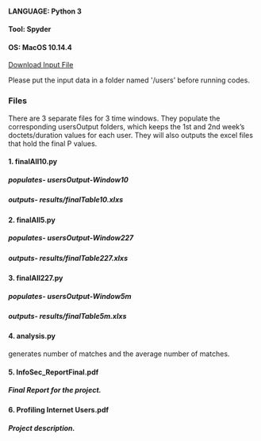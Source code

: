 #### LANGUAGE: Python 3
#### Tool: Spyder
#### OS: MacOS 10.14.4

[Download Input File](https://drive.google.com/drive/folders/1yoCnGBqO9mw9IMo3fTUKkpagqc7FB6ci)


Please put the input data in a folder named '/users' before running codes.

### Files
There are 3 separate files for 3 time windows. 
They populate the corresponding usersOutput folders, which keeps the 1st and 2nd week’s doctets/duration values for each user.
They will also outputs the excel files that hold the final P values.

#### 1. finalAll10.py
   ##### populates- usersOutput-Window10
   ##### outputs- results/finalTable10.xlxs
#### 2. finalAll5.py
   ##### populates- usersOutput-Window227
   ##### outputs- results/finalTable227.xlxs
#### 3. finalAll227.py
   ##### populates- usersOutput-Window5m
   ##### outputs- results/finalTable5m.xlxs
#### 4. analysis.py
   generates number of matches and the average number of matches.
#### 5. InfoSec_ReportFinal.pdf
  ##### Final Report for the project.
#### 6. Profiling Internet Users.pdf
  ##### Project description.


